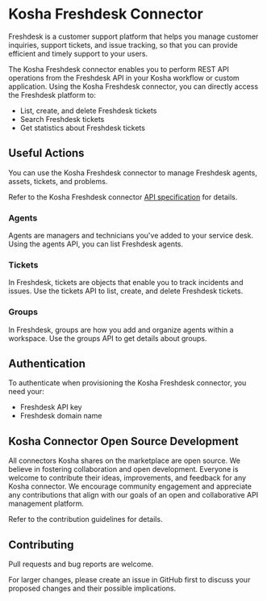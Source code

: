 # Kosha Freshdesk Connector

Freshdesk is a customer support platform that helps you manage customer inquiries, support tickets, and issue tracking,   so that you can provide efficient and timely support to your users.

The Kosha Freshdesk connector enables you to perform REST API operations from the Freshdesk API in your Kosha workflow or custom application. Using the Kosha Freshdesk connector, you can directly access the Freshdesk platform to:

* List, create, and delete Freshdesk tickets
* Search Freshdesk tickets
* Get statistics about Freshdesk tickets

## Useful Actions

You can use the Kosha Freshdesk connector to manage Freshdesk agents, assets, tickets, and problems. 

Refer to the Kosha Freshdesk connector [API specification](openapi.json) for details.

### Agents

Agents are managers and technicians you've added to your service desk. Using the agents API, you can list Freshdesk agents.

### Tickets

In Freshdesk, tickets are objects that enable you to track incidents and issues. Use the tickets API to list, create, and delete Freshdesk tickets.

### Groups

In Freshdesk, groups are how you add and organize agents within a workspace. Use the groups API to get details about groups. 

## Authentication

To authenticate when provisioning the Kosha Freshdesk connector, you need your:

* Freshdesk API key
* Freshdesk domain name

## Kosha Connector Open Source Development

All connectors Kosha shares on the marketplace are open source. We believe in fostering collaboration and open development. Everyone is welcome to contribute their ideas, improvements, and feedback for any Kosha connector. We encourage community engagement and appreciate any contributions that align with our goals of an open and collaborative API management platform.

Refer to the contribution guidelines for details.

## Contributing

Pull requests and bug reports are welcome.

For larger changes, please create an issue in GitHub first to discuss your proposed changes and their possible implications.